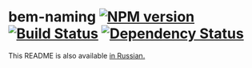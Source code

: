 bem-naming [![NPM version](https://badge.fury.io/js/bem-naming.svg)](http://badge.fury.io/js/bem-naming) [![Build Status](https://travis-ci.org/bem/bem-naming.svg)](https://travis-ci.org/bem/bem-naming) [![Dependency Status](https://gemnasium.com/bem/bem-naming.svg)](https://gemnasium.com/bem/bem-naming)
==========

This README is also available [in Russian.](/README.ru.md)
